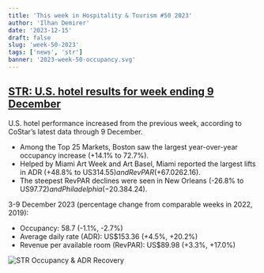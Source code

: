 ```yaml
---
title: 'This week in Hospitality & Tourism #50 2023'
author: 'Ilhan Demirer'
date: '2023-12-15'
draft: false
slug: 'week-50-2023'
tags: ['news', 'str']
banner: '2023-week-50-occupancy.svg'
---
```


## [STR: U.S. hotel results for week ending 9 December](https://str.com/press-release/us-hotel-results-week-ending-9-december)

U.S. hotel performance increased from the previous week, according to CoStar’s latest data through 9 December.

- Among the Top 25 Markets, Boston saw the largest year-over-year occupancy increase (+14.1% to 72.7%).
- Helped by Miami Art Week and Art Basel, Miami reported the largest lifts in ADR (+48.8% to US$314.55) and RevPAR (+67.0% to US$262.16).
- The steepest RevPAR declines were seen in New Orleans (-26.8% to US$97.72) and Philadelphia (-20.3% to US$84.24).

3-9 December 2023 (percentage change from comparable weeks in 2022, 2019):

- Occupancy: 58.7 (-1.1%, -2.7%)
- Average daily rate (ADR): US$153.36 (+4.5%, +20.2%)
- Revenue per available room (RevPAR): US$89.98 (+3.3%, +17.0%)

![STR Occupancy & ADR Recovery](/images/blogimages/2023-week-50-occupancy.svg)
